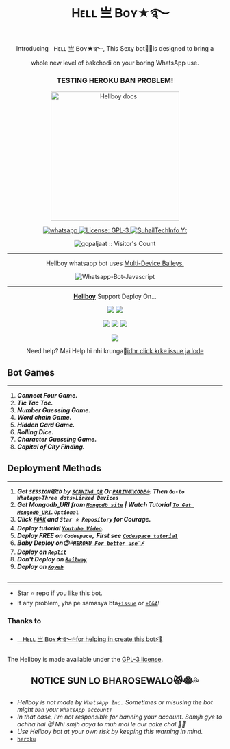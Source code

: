  <h1 align="center">ㅤᎻᴇʟʟ 亗 Ᏼᴏʏ★࿐ </h1> 
<p align="center"> IntroducingㅤᎻᴇʟʟ 亗 Ᏼᴏʏ★࿐, This Sexy bot🤡💦is designed to bring a whole new level of bakchodi on your boring WhatsApp use. </p>

 
<h3 align="center"> TESTING HEROKU BAN PROBLEM! </h3> 




<p align="center">
  <a href="https://youtube.com/@curious_hacker">
    <img alt="Hellboy docs" height="300" src="https://i.imgur.com/KdU2F44.jpeg">
  </a>
</p>
    
   
   
<p align="center">
  <a href="https://wa.me/+916395556592?text=Hi+Bro--+I+Need+Help.+I+messaged+you+from+Hellboy+Repo" target="_blank">
    <img alt="whatsapp" src="https://img.shields.io/badge/ Whatsapp -25D366?style=for-the-badge&logo=whatsapp&logoColor=white" />
  </a>
  <a aria-label="Hellboy is free to use" href="https://github.com/gopaljaat/Hellboy/blob/main/LICENCE" target="_blank">
    <img alt="License: GPL-3" src="https://badges.frapsoft.com/os/gpl/gpl.png?v=103)](https://opensource.org/licenses/GPL-3.0/" target="_blank" />
  </a>
  <a aria-label="Hellboy is free to use" href="https://youtube.com/@Curious_hacker" target="_blank">
    <img alt="SuhailTechInfo Yt" src="https://img.shields.io/youtube/channel/subscribers/UCU071AMRqcd5mfTdCgJFwPg" target="_blank" />
  </a>

</p>
<p align="center"><img src="https://profile-counter.glitch.me/{gopaljaat}/count.svg" alt="gopaljaat :: Visitor's Count" /></p>

---




<p align="center"> Hellboy whatsapp bot uses
  <a href="https://github.com/adiwajshing/Baileys">Multi-Device Baileys.</a>
</p>
<p align="center">
  <img title="Whatsapp-Bot-Javascript" src="https://img.shields.io/badge/Javascript-363303?style=for-the-badge&logo=javascript&logoColor=c6c631"></img>
</p>

---

<p align="center">
  <a href="https://github.com/gopaljaat/Hellboy"><b>Hellboy</b></a> Support Deploy On...
</p>

<p align="center">
  <a href="https://github.com/SuhailTechInfo/Suhail-Md/blob/main/temp/deploy-on-vps.md"><img src="https://img.shields.io/badge/self hosting-3d1513?style=for-the-badge&logo=serverless&logoColor=FD5750"></a>
  <a href="https://railway.app/template/GZOvIe?referralCode=wVDLrh"><img src="https://img.shields.io/badge/railway-3e164f?style=for-the-badge&logo=railway&logoColor=0B0D0E"></a>
</p>
<p align="center">
  <a href="https://suhail-web01.vercel.app/deploy.html"><img src="https://img.shields.io/badge/heroku-9d7acc?style=for-the-badge&logo=heroku&logoColor=430098"></a>
  <a href="https://suhail-web01.vercel.app/replit.html"><img src="https://img.shields.io/badge/replit-253c99?style=for-the-badge&logo=replit&logoColor=F26207"></a>
  <a href="https://app.koyeb.com/apps/deploy?type=git&repository=github.com/gopaljaat/Hellboy&branch=main&env[SESSION_ID]&env[OWNER_NUMBER]=916395556592&env[MONGODB_URI]&&env[OWNER_NAME]=Hellboy&env[KOYEB_API]&env[PREFIX]=.&env[WAPRESENCE]&env[AUTO_READ_STATUS]=false&env[DISABLE_PM]=false&env[PACK_AUTHER]=whatsapp+bot&env[PACK_NAME]=Hellboy+MD&env[STYLE]=0&env[MODE]=public&env[READ_MESSAGE]=false&env[THEME]=ㅤᎻᴇʟʟ 亗 Ᏼᴏʏ★࿐&env[WARN_COUNT]=2&env[BLOCK_JID]=null&env[TIME_ZONE]=India/kolkata&name=Hellboy&env[KOYEB_NAME]=suhail-md&env[SUDO]=null&env[THUMB_IMAGE]=https://i.imgur.com/KdU2F44.jpeg"><img src="https://img.shields.io/badge/koyeb-033604?style=for-the-badge&logo=koyeb&logoColor=white"></a>
</p>
<p align="center">
  <a href="https://youtu.be/3NdJb6_1cJM"><img src="https://img.shields.io/badge/CodeSpace-green?colorA=%23ff000&colorB=%23017e40&style=for-the-badge&logo=git&logoColor=white"></a>
</p>
<p align="center">Need help? Mai Help hi nhi krunga🙂<a href="https://github.com/SuhailTechInfo/Suhail-Md/issues">idhr click krke issue ja lode</a></p>

 



## Bot Games
---
1. ***Connect Four Game.***
2.  ***Tic Tac Toe.***
3.  ***Number Guessing Game.***
4.  ***Word chain Game.***
5.  ***Hidden Card Game.***
6.  ***Rolling Dice.***
7.  ***Character Guessing Game.***
8.  ***Capital of City Finding.***
##


 




    
   
## Deployment Methods
---
1.  ***Get `SESSION😾ID` by [`SCANING QR`](https://suhail-md-vtsf.onrender.com/) Or [`PARING🥵CODE💦`](https://suhail-md-vtsf.onrender.com/code). Then `Go-to Whatapp>Three dots>Linked Devices`***
2.  ***Get Mongodb_URI from [`Mongodb site`](https://www.mongodb.com/) | Watch Tutorial [`To Get Mongodb_URI`](https://youtu.be/6rnftFl0fAI). `Optional`***
3.  ***Click [`FORK`](https://github.com/gopaljaat/Hellboy/fork) and `Star ⭐ Repository` for Courage.***
4.  ***Deploy tutorial [`Youtube Video`](https://youtu.be/6rnftFl0fAI).***
5.  ***Deploy FREE on `Codespace,` First see [`Codespace tutorial`](https://youtu.be/3NdJb6_1cJM)***
6.  ***Baby Deploy on😍💦[`HEROKU For better use🥵⚡`](https://dashboard.heroku.com/new?template=https%3A%2F%2Fgithub.com%2Fgopaljaat%2FHellboy)***
7.  ***Deploy on [`Replit`](https://replit.com/github/gopaljaat/Hellboy)***
8.  ***Don't Deploy on [`Railway`](https://railway.app/template/GZOvIe?referralCode=wVDLrh)***
9.  ***Deploy on [`Koyeb`](https://app.koyeb.com/apps/deploy?type=git&repository=github.com/gopaljaat/Hellboy&branch=main&env[SESSION_ID]&env[OWNER_NUMBER]=916395556592&env[MONGODB_URI]=mongodb+srv://Allen69:XEy6hObcrZgmeuEE@allen69.0qvegkr.mongodb.net/?retryWrites=true&w=majority&env[OWNER_NAME]=Hellboy&env[KOYEB_API]&env[PREFIX]=.&env[WAPRESENCE]&env[AUTO_READ_STATUS]=false&env[DISABLE_PM]=false&env[PACK_AUTHER]=whatsapp+bot&env[PACK_NAME]=Hell+boy&env[STYLE]=0&env[MODE]=public&env[READ_MESSAGE]=false&env[THEME]=Hellboy&env[WARN_COUNT]=2&env[BLOCK_JID]=null&env[TIME_ZONE]=India/kolkata&name=Hellboy&env[KOYEB_NAME]=Hellboy&env[SUDO]=916395556592&env[THUMB_IMAGE]=https://i.imgur.com/KdU2F44.jpeg)***

##
---


- Star ⭐ repo if you like this bot.
- If any problem, yha pe samasya bta[`+issue`](https://github.com/gopaljaat/Hellboy/issues/new) or [`+Q&A`](https://github.com/gopaljaat/Hellboy/discussions/new?category=q-a)!


### Thanks to
- [ㅤᎻᴇʟʟ 亗 Ᏼᴏʏ★࿐💦for helping in create this bot⚡🥵](https://github.com/Arun696969) 


The Hellboy is made available under the [GPL-3 license](https://github.com/gopaljaat/Hellboy/blob/main/LICENCE).


<h2 align="center">  NOTICE SUN LO BHAROSEWALO😾😂💦
</h2>
   
## 
- *Hellboy is not made by `WhatsApp Inc.` Sometimes or misusing the bot might `ban` your `WhatsApp account!`*
- *In that case, I'm not responsible for banning your account. Samjh gye to achha hai 😾 Nhi smjh aaya to muh mai le aur aake chal.🤡💦*
- *Use Hellboy bot at your own risk by keeping this warning in mind.*
- [`heroku`](https://dashboard.heroku.com/new?template=https%3A%2F%2Fgithub.com%2FSuhailTechInfo%2FSuhail-)
